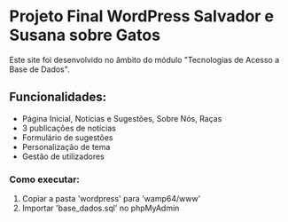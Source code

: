 # Projeto Final WordPress Salvador e Susana sobre Gatos

Este site foi desenvolvido no âmbito do módulo "Tecnologias de Acesso a Base de Dados".

## Funcionalidades:
- Página Inicial, Notícias e Sugestões, Sobre Nós, Raças
- 3 publicações de notícias
- Formulário de sugestões
- Personalização de tema
- Gestão de utilizadores

### Como executar:
1. Copiar a pasta 'wordpress' para 'wamp64/www'
2. Importar 'base_dados.sql' no phpMyAdmin
